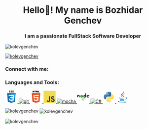 
<h1 align="center">Hello👋! My name is Bozhidar Genchev</h1>
<h3 align="center">I am a passionate FullStack Software Developer</h3>

<p align="left"> <img src="https://komarev.com/ghpvc/?username=kolevgenchev&label=Profile%20views&color=0e75b6&style=flat" alt="kolevgenchev" /> </p>

<p align="left"> <a href="https://github.com/ryo-ma/github-profile-trophy"><img src="https://github-profile-trophy.vercel.app/?username=kolevgenchev" alt="kolevgenchev" /></a> </p>

<h3 align="left">Connect with me:</h3>
<p align="left">
<!-- Add your social media or contact links here -->
</p>

<h3 align="left">Languages and Tools:</h3>
<p align="left">
    <!-- Existing icons -->
    <a href="https://www.w3schools.com/css/" target="_blank" rel="noreferrer"> <img src="https://raw.githubusercontent.com/devicons/devicon/master/icons/css3/css3-original-wordmark.svg" alt="css3" width="40" height="40"/> </a>
    <a href="https://git-scm.com/" target="_blank" rel="noreferrer"> <img src="https://www.vectorlogo.zone/logos/git-scm/git-scm-icon.svg" alt="git" width="40" height="40"/> </a>
    <a href="https://www.w3.org/html/" target="_blank" rel="noreferrer"> <img src="https://raw.githubusercontent.com/devicons/devicon/master/icons/html5/html5-original-wordmark.svg" alt="html5" width="40" height="40"/> </a>
    <a href="https://developer.mozilla.org/en-US/docs/Web/JavaScript" target="_blank" rel="noreferrer"> <img src="https://raw.githubusercontent.com/devicons/devicon/master/icons/javascript/javascript-original.svg" alt="javascript" width="40" height="40"/> </a>
    <a href="https://mochajs.org" target="_blank" rel="noreferrer"> <img src="https://www.vectorlogo.zone/logos/mochajs/mochajs-icon.svg" alt="mocha" width="40" height="40"/> </a>
    <a href="https://nodejs.org" target="_blank" rel="noreferrer"> <img src="https://raw.githubusercontent.com/devicons/devicon/master/icons/nodejs/nodejs-original-wordmark.svg" alt="nodejs" width="40" height="40"/> </a>
    <!-- New language icons -->
    <a href="https://dotnet.microsoft.com/" target="_blank" rel="noreferrer"> <img src="[https://simpleicons.org/icons/dot-net.svg](https://upload.wikimedia.org/wikipedia/commons/thumb/b/bd/Logo_C_sharp.svg/1820px-Logo_C_sharp.svg.png
)" alt="C#" width="40" height="40"/> </a>
    <a href="https://www.python.org" target="_blank" rel="noreferrer"> <img src="https://raw.githubusercontent.com/devicons/devicon/master/icons/python/python-original.svg" alt="Python" width="40" height="40"/> </a>
    <a href="https://www.java.com" target="_blank" rel="noreferrer"> <img src="https://raw.githubusercontent.com/devicons/devicon/master/icons/java/java-original.svg" alt="Java" width="40" height="40"/> </a>
</p>

<p><img align="left" src="https://github-readme-stats.vercel.app/api/top-langs?username=kolevgenchev&show_icons=true&locale=en&layout=compact" alt="kolevgenchev" /></p>

<p>&nbsp;<img align="center" src="https://github-readme-stats.vercel.app/api?username=kolevgenchev&show_icons=true&locale=en" alt="kolevgenchev" /></p>

<p><img align="center" src="https://github-readme-streak-stats.herokuapp.com/?user=kolevgenchev&" alt="kolevgenchev" /></p>
